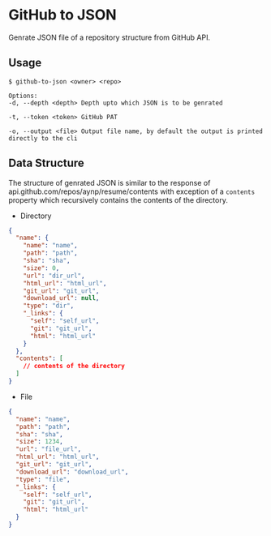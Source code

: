 # GitHub to JSON

Genrate JSON file of a repository structure from GitHub API.

## Usage

```
$ github-to-json <owner> <repo>

Options:
-d, --depth <depth> Depth upto which JSON is to be genrated

-t, --token <token> GitHub PAT

-o, --output <file> Output file name, by default the output is printed directly to the cli
```

## Data Structure

The structure of genrated JSON is similar to the response of api.github.com/repos/aynp/resume/contents with exception of a `contents` property which recursively contains the contents of the directory.

- Directory

```json
{
  "name": {
    "name": "name",
    "path": "path",
    "sha": "sha",
    "size": 0,
    "url": "dir_url",
    "html_url": "html_url",
    "git_url": "git_url",
    "download_url": null,
    "type": "dir",
    "_links": {
      "self": "self_url",
      "git": "git_url",
      "html": "html_url"
    }
  },
  "contents": [
    // contents of the directory
  ]
}
```

- File

```json
{
  "name": "name",
  "path": "path",
  "sha": "sha",
  "size": 1234,
  "url": "file_url",
  "html_url": "html_url",
  "git_url": "git_url",
  "download_url": "download_url",
  "type": "file",
  "_links": {
    "self": "self_url",
    "git": "git_url",
    "html": "html_url"
  }
}
```
